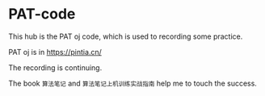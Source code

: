 # PAT-code
This hub is the PAT oj code, which is used to recording some practice.

PAT oj is in <https://pintia.cn/>

The recording is continuing.

The book `算法笔记` and `算法笔记上机训练实战指南` help me to touch the success.